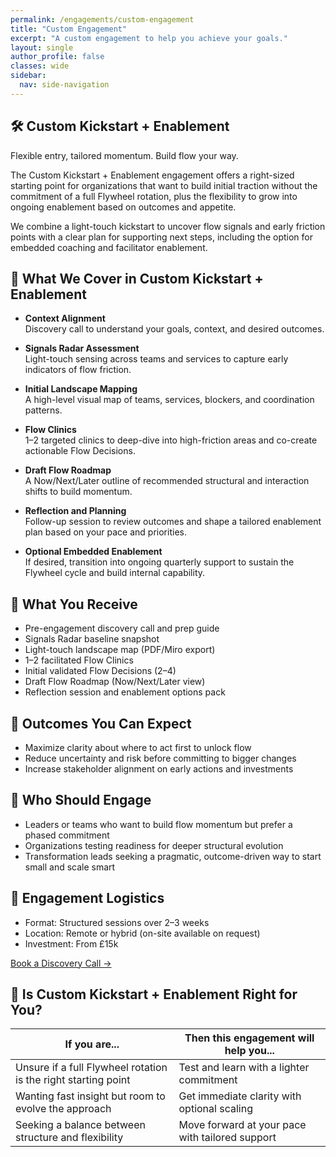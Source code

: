 ```yaml
---
permalink: /engagements/custom-engagement
title: "Custom Engagement"
excerpt: "A custom engagement to help you achieve your goals."
layout: single
author_profile: false
classes: wide
sidebar:
  nav: side-navigation
---
```


## 🛠️ Custom Kickstart + Enablement

Flexible entry, tailored momentum. Build flow your way.

The Custom Kickstart + Enablement engagement offers a right-sized starting point for organizations that want to build initial traction without the commitment of a full Flywheel rotation, plus the flexibility to grow into ongoing enablement based on outcomes and appetite.

We combine a light-touch kickstart to uncover flow signals and early friction points with a clear plan for supporting next steps, including the option for embedded coaching and facilitator enablement.

## 🎯 What We Cover in Custom Kickstart + Enablement

- **Context Alignment**  
  Discovery call to understand your goals, context, and desired outcomes.

- **Signals Radar Assessment**  
  Light-touch sensing across teams and services to capture early indicators of flow friction.

- **Initial Landscape Mapping**  
  A high-level visual map of teams, services, blockers, and coordination patterns.

- **Flow Clinics**  
  1–2 targeted clinics to deep-dive into high-friction areas and co-create actionable Flow Decisions.

- **Draft Flow Roadmap**  
  A Now/Next/Later outline of recommended structural and interaction shifts to build momentum.

- **Reflection and Planning**  
  Follow-up session to review outcomes and shape a tailored enablement plan based on your pace and priorities.

- **Optional Embedded Enablement**  
  If desired, transition into ongoing quarterly support to sustain the Flywheel cycle and build internal capability.

## 🧰 What You Receive

- Pre-engagement discovery call and prep guide
- Signals Radar baseline snapshot
- Light-touch landscape map (PDF/Miro export)
- 1–2 facilitated Flow Clinics
- Initial validated Flow Decisions (2–4)
- Draft Flow Roadmap (Now/Next/Later view)
- Reflection session and enablement options pack

## 🎯 Outcomes You Can Expect

- Maximize clarity about where to act first to unlock flow
- Reduce uncertainty and risk before committing to bigger changes
- Increase stakeholder alignment on early actions and investments

## 👥 Who Should Engage

- Leaders or teams who want to build flow momentum but prefer a phased commitment
- Organizations testing readiness for deeper structural evolution
- Transformation leads seeking a pragmatic, outcome-driven way to start small and scale smart

## 📅 Engagement Logistics

- Format: Structured sessions over 2–3 weeks
- Location: Remote or hybrid (on-site available on request)
- Investment: From £15k

[Book a Discovery Call →](/contact)

## 📍 Is Custom Kickstart + Enablement Right for You?

| If you are... | Then this engagement will help you... |
| -------------- | --------------------------------- |
| Unsure if a full Flywheel rotation is the right starting point | Test and learn with a lighter commitment |
| Wanting fast insight but room to evolve the approach | Get immediate clarity with optional scaling |
| Seeking a balance between structure and flexibility | Move forward at your pace with tailored support |
